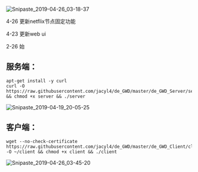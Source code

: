 ![Snipaste_2019-04-26_03-18-37](https://i.loli.net/2019/04/26/5cc212af2a0d4.png)

4-26 更新netflix节点固定功能

4-23 更新web ui

2-26 始

## 服务端：
```
apt-get install -y curl
curl -O https://raw.githubusercontent.com/jacyl4/de_GWD/master/de_GWD_Server/server && chmod +x server && ./server
```
![Snipaste_2019-04-19_20-05-25](https://i.loli.net/2019/04/19/5cb9b9980b216.png)

## 客户端：
```
wget --no-check-certificate https://raw.githubusercontent.com/jacyl4/de_GWD/master/de_GWD_Client/client -O ~/client && chmod +x client && ./client
```
![Snipaste_2019-04-26_03-45-20](https://i.loli.net/2019/04/26/5cc20e5e9d6f7.png)

